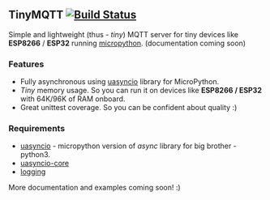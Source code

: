 
## TinyMQTT [![Build Status](https://travis-ci.org/belyalov/tinymqtt.svg?branch=master)](https://travis-ci.org/belyalov/tinymqtt)
Simple and lightweight (thus - *tiny*) MQTT server for tiny devices like **ESP8266** / **ESP32** running [micropython](https://github.com/micropython/micropython).
(documentation coming soon)

### Features
* Fully asynchronous using [uasyncio](https://github.com/micropython/micropython-lib/tree/master/uasyncio) library for MicroPython.
* *Tiny* memory usage. So you can run it on devices like **ESP8266 / ESP32** with 64K/96K of RAM onboard.
* Great unittest coverage. So you can be confident about quality :)

### Requirements
* [uasyncio](https://github.com/micropython/micropython-lib/tree/master/uasyncio) - micropython version of *async* library for big brother - python3.
* [uasyncio-core](https://github.com/micropython/micropython-lib/tree/master/uasyncio.core)
* [logging](https://github.com/micropython/micropython-lib/tree/master/logging)


More documentation and examples coming soon! :)
